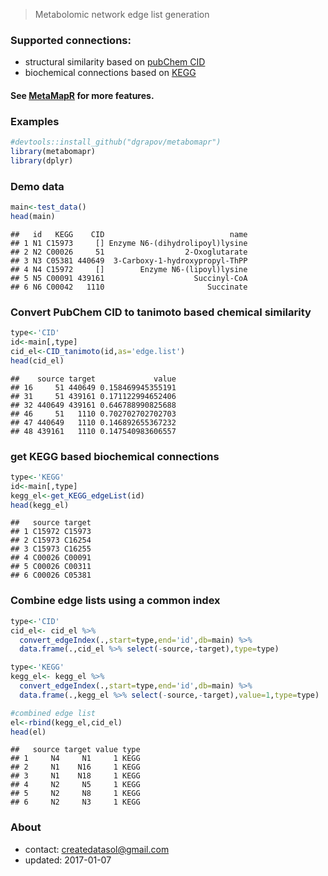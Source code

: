 
> Metabolomic network edge list generation

### Supported connections:
* structural similarity based on [pubChem CID](https://pubchem.ncbi.nlm.nih.gov/)
* biochemical connections based on [KEGG](http://www.genome.jp/kegg/)

#### See [MetaMapR](http://dgrapov.github.io/MetaMapR/) for more features.

### Examples

```r
#devtools::install_github("dgrapov/metabomapr")
library(metabomapr)
library(dplyr)
```

### Demo data

```r
main<-test_data() 
head(main)
```

```
##   id   KEGG    CID                            name
## 1 N1 C15973     [] Enzyme N6-(dihydrolipoyl)lysine
## 2 N2 C00026     51                  2-Oxoglutarate
## 3 N3 C05381 440649  3-Carboxy-1-hydroxypropyl-ThPP
## 4 N4 C15972     []        Enzyme N6-(lipoyl)lysine
## 5 N5 C00091 439161                    Succinyl-CoA
## 6 N6 C00042   1110                       Succinate
```

### Convert PubChem CID to tanimoto based chemical similarity

```r
type<-'CID'
id<-main[,type]
cid_el<-CID_tanimoto(id,as='edge.list')
head(cid_el)
```

```
##    source target             value
## 16     51 440649 0.158469945355191
## 31     51 439161 0.171122994652406
## 32 440649 439161 0.646788990825688
## 46     51   1110 0.702702702702703
## 47 440649   1110 0.146892655367232
## 48 439161   1110 0.147540983606557
```

### get KEGG based biochemical connections

```r
type<-'KEGG'
id<-main[,type]
kegg_el<-get_KEGG_edgeList(id)
head(kegg_el)
```

```
##   source target
## 1 C15972 C15973
## 2 C15973 C16254
## 3 C15973 C16255
## 4 C00026 C00091
## 5 C00026 C00311
## 6 C00026 C05381
```

### Combine edge lists using a common index

```r
type<-'CID'
cid_el<- cid_el %>%
  convert_edgeIndex(.,start=type,end='id',db=main) %>%
  data.frame(.,cid_el %>% select(-source,-target),type=type)

type<-'KEGG'
kegg_el<- kegg_el %>%
  convert_edgeIndex(.,start=type,end='id',db=main) %>%
  data.frame(.,kegg_el %>% select(-source,-target),value=1,type=type)

#combined edge list
el<-rbind(kegg_el,cid_el)
head(el)
```

```
##   source target value type
## 1     N4     N1     1 KEGG
## 2     N1    N16     1 KEGG
## 3     N1    N18     1 KEGG
## 4     N2     N5     1 KEGG
## 5     N2     N8     1 KEGG
## 6     N2     N3     1 KEGG
```

### About
* contact: createdatasol@gmail.com
* updated: 2017-01-07
